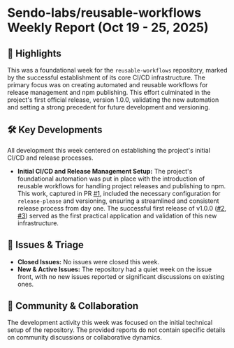 # Sendo-labs/reusable-workflows Weekly Report (Oct 19 - 25, 2025)

## 🚀 Highlights
This was a foundational week for the `reusable-workflows` repository, marked by the successful establishment of its core CI/CD infrastructure. The primary focus was on creating automated and reusable workflows for release management and npm publishing. This effort culminated in the project's first official release, version 1.0.0, validating the new automation and setting a strong precedent for future development and versioning.

## 🛠️ Key Developments
All development this week centered on establishing the project's initial CI/CD and release processes.

- **Initial CI/CD and Release Management Setup:** The project's foundational automation was put in place with the introduction of reusable workflows for handling project releases and publishing to npm. This work, captured in PR [#1](https://github.com/Sendo-labs/reusable-workflows/pull/1), included the necessary configuration for `release-please` and versioning, ensuring a streamlined and consistent release process from day one. The successful first release of v1.0.0 ([#2](https://github.com/Sendo-labs/reusable-workflows/pull/2), [#3](https://github.com/Sendo-labs/reusable-workflows/pull/3)) served as the first practical application and validation of this new infrastructure.

## 🐛 Issues & Triage
- **Closed Issues:** No issues were closed this week.
- **New & Active Issues:** The repository had a quiet week on the issue front, with no new issues reported or significant discussions on existing ones.

## 💬 Community & Collaboration
The development activity this week was focused on the initial technical setup of the repository. The provided reports do not contain specific details on community discussions or collaborative dynamics.